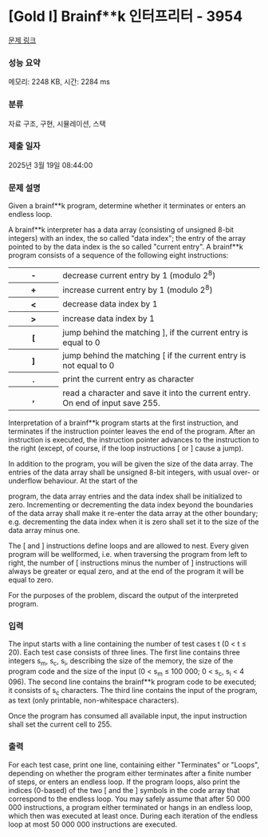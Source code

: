 # [Gold I] Brainf**k 인터프리터 - 3954 

[문제 링크](https://www.acmicpc.net/problem/3954) 

### 성능 요약

메모리: 2248 KB, 시간: 2284 ms

### 분류

자료 구조, 구현, 시뮬레이션, 스택

### 제출 일자

2025년 3월 19일 08:44:00

### 문제 설명

<p>Given a brainf**k program, determine whether it terminates or enters an endless loop.</p>

<p>A brainf**k interpreter has a data array (consisting of unsigned 8-bit integers) with an index, the so called "data index"; the entry of the array pointed to by the data index is the so called "current entry". A brainf**k program consists of a sequence of the following eight instructions:</p>

<table class="table table-bordered" style="width:100%">
	<tbody>
		<tr>
			<th style="width:20%">-</th>
			<td style="width:80%">decrease current entry by 1 (modulo 2<sup>8</sup>)</td>
		</tr>
		<tr>
			<th>+</th>
			<td>increase current entry by 1 (modulo 2<sup>8</sup>)</td>
		</tr>
		<tr>
			<th><</th>
			<td>decrease data index by 1</td>
		</tr>
		<tr>
			<th>></th>
			<td>increase data index by 1</td>
		</tr>
		<tr>
			<th>[</th>
			<td>jump behind the matching ], if the current entry is equal to 0</td>
		</tr>
		<tr>
			<th>]</th>
			<td>jump behind the matching [ if the current entry is not equal to 0</td>
		</tr>
		<tr>
			<th>.</th>
			<td>print the current entry as character</td>
		</tr>
		<tr>
			<th>,</th>
			<td>read a character and save it into the current entry. On end of input save 255.</td>
		</tr>
	</tbody>
</table>

<p>Interpretation of a brainf**k program starts at the first instruction, and terminates if the instruction pointer leaves the end of the program. After an instruction is executed, the instruction pointer advances to the instruction to the right (except, of course, if the loop instructions [ or ] cause a jump).</p>

<p>In addition to the program, you will be given the size of the data array. The entries of the data array shall be unsigned 8-bit integers, with usual over- or underflow behaviour. At the start of the</p>

<p>program, the data array entries and the data index shall be initialized to zero. Incrementing or decrementing the data index beyond the boundaries of the data array shall make it re-enter the data array at the other boundary; e.g. decrementing the data index when it is zero shall set it to the size of the data array minus one.</p>

<p>The [ and ] instructions define loops and are allowed to nest. Every given program will be wellformed, i.e. when traversing the program from left to right, the number of [ instructions minus the number of ] instructions will always be greater or equal zero, and at the end of the program it will be equal to zero.</p>

<p>For the purposes of the problem, discard the output of the interpreted program. </p>

### 입력 

 <p>The input starts with a line containing the number of test cases t (0 < t ≤ 20). Each test case consists of three lines. The first line contains three integers s<sub>m</sub>, s<sub>c</sub>, s<sub>i</sub>, describing the size of the memory, the size of the program code and the size of the input (0 < s<sub>m</sub> ≤ 100 000; 0 < s<sub>c</sub>, s<sub>i</sub> < 4 096). The second line contains the brainf**k program code to be executed; it consists of s<sub>c</sub> characters. The third line contains the input of the program, as text (only printable, non-whitespace characters).</p>

<p>Once the program has consumed all available input, the input instruction shall set the current cell to 255.</p>

### 출력 

 <p>For each test case, print one line, containing either "Terminates" or "Loops", depending on whether the program either terminates after a finite number of steps, or enters an endless loop. If the program loops, also print the indices (0-based) of the two [ and the ] symbols in the code array that correspond to the endless loop. You may safely assume that after 50 000 000 instructions, a program either terminated or hangs in an endless loop, which then was executed at least once. During each iteration of the endless loop at most 50 000 000 instructions are executed.</p>

